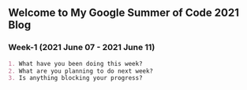 ## Welcome to My Google Summer of Code 2021 Blog

<!-- You can use the [editor on GitHub](https://github.com/piyumalanthony/piyumalanthony.github.io/edit/main/README.md) to maintain and preview the content for your website in Markdown files. -->
<!-- 
Whenever you commit to this repository, GitHub Pages will run [Jekyll](https://jekyllrb.com/) to rebuild the pages in your site, from the content in your Markdown files. -->

<!-- ### Markdown

Markdown is a lightweight and easy-to-use syntax for styling your writing. It includes conventions for -->
### Week-1 (2021 June 07 - 2021 June 11)
```markdown
1. What have you been doing this week?
2. What are you planning to do next week?
3. Is anything blocking your progress?
```

